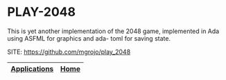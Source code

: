 # PLAY-2048

 This is yet another implementation of the 2048 game,
 implemented in Ada using ASFML for graphics and ada-
 toml for saving state.
 
 SITE: https://github.com/mgrojo/play_2048

 | [Applications](https://portable-linux-apps.github.io/apps.html) | [Home](https://portable-linux-apps.github.io)
 | --- | --- |
